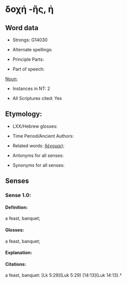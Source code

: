 # δοχή -ῆς, ἡ

<!-- Status: S2=NeedsFinalCheck -->
<!-- Lexica used for edits:   -->

## Word data

* Strongs: G14030

* Alternate spellings:


* Principle Parts: 


* Part of speech: 

[Noun](http://ugg.readthedocs.io/en/latest/noun.html); 

* Instances in NT: 2

* All Scriptures cited: Yes

## Etymology: 

 

* LXX/Hebrew glosses: 


* Time Period/Ancient Authors: 


* Related words: [δέχομαι]());

* Antonyms for all senses:

* Synonyms for all senses: 


## Senses 


### Sense  1.0: 

#### Definition: 

a feast, banquet;

#### Glosses: 

a feast, banquet; 

#### Explanation: 


#### Citations: 

a feast, banquet: [Lk 5:29](Luk 5:29) [14:13](Luk 14:13).†
